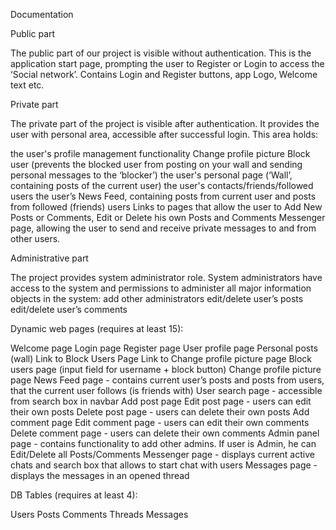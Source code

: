 Documentation

Public part

The public part of our project is visible without authentication. This is the application start page, prompting the user to Register or Login to access the ‘Social network’. Contains Login and Register buttons, app Logo, Welcome text etc.

Private part

The private part of the project is visible after authentication. It provides the user with personal area, accessible after successful login. This area holds: 

the user's profile management functionality 
Change profile picture 
Block user (prevents the blocked user from posting on your wall and sending personal messages to the ‘blocker’) 
the user's personal page (‘Wall’, containing posts of the current user) 
the user's contacts/friends/followed users
the user’s News Feed, containing posts from current user and posts from followed (friends) users
Links to pages that allow the user to Add New Posts or Comments, Edit or Delete his own Posts and Comments
Messenger page, allowing the user to send and receive private messages to and from other users.

Administrative part

The project provides system administrator role. System administrators have access to the system and permissions to administer all major information objects in the system:
add other administrators
edit/delete user’s posts
edit/delete user’s comments

Dynamic web pages (requires at least 15):

Welcome page
Login page
Register page
User profile page
Personal posts (wall) 
Link to Block Users Page 
Link to Change profile picture page
Block users page (input field for username + block button)
Change profile picture page
News Feed page - contains current user’s posts and posts from users, that the current user follows (is friends with)
User search page - accessible from search box in navbar
Add post page
Edit post page - users can edit their own posts
Delete post page - users can delete their own posts
Add comment page
Edit comment page - users can edit their own comments
Delete comment page - users can delete their own comments
Admin panel page - contains functionality to add other admins. If user is Admin, he can Edit/Delete all Posts/Comments
Messenger page - displays current active chats and search box that allows to start chat with users
Messages page - displays the messages in an opened thread



DB Tables (requires at least 4):

Users
Posts
Comments
Threads
Messages
